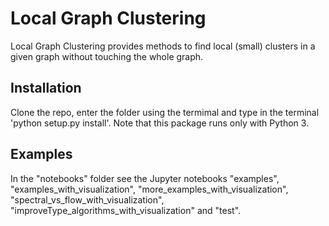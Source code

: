 # Local Graph Clustering

Local Graph Clustering provides methods to find local (small) clusters in a given graph
without touching the whole graph.  

## Installation

Clone the repo, enter the folder using the termimal and type in the terminal 'python setup.py install'.
Note that this package runs only with Python 3.

## Examples


In the "notebooks" folder see the Jupyter notebooks "examples", "examples_with_visualization", 
"more_examples_with_visualization", "spectral_vs_flow_with_visualization", "improveType_algorithms_with_visualization" and "test".
